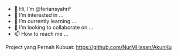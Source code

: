 - 👋 Hi, I’m @feriansyahrif
- 👀 I’m interested in ...
- 🌱 I’m currently learning ...
- 💞️ I’m looking to collaborate on ...
- 📫 How to reach me ...

Project yang Pernah Kubuat:
https://github.com/NurMHasan/AkunKu
